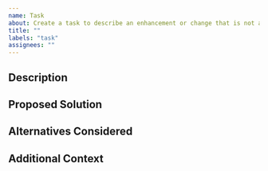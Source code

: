 ```yaml
---
name: Task
about: Create a task to describe an enhancement or change that is not a bug. Tasks track small, distinct pieces of work.
title: ""
labels: "task"
assignees: ""
---
```


<!-- The sections suggested are intended to make it easy to create a -->
<!-- descriptive issue. Change as needed! -->

## Description

<!-- A clear and concise description of the task. -->

## Proposed Solution

<!-- What do you think should happen? -->

## Alternatives Considered

<!-- Have any alternative solutions been considered? -->

## Additional Context

<!-- Is there any additional context that would be helpful? -->
